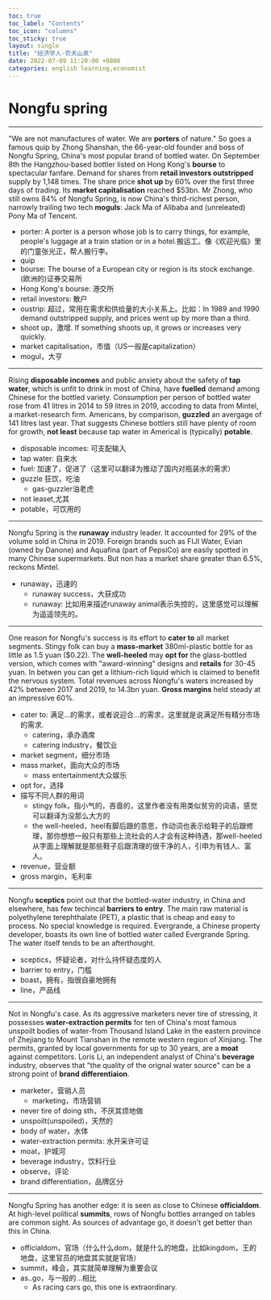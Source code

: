 ```yaml
---
toc: true
toc_label: "Contents"
toc_icon: "columns"
toc_sticky: true
layout: single
title: "经济学人-农夫山泉"
date: 2022-07-09 11:20:00 +0800
categories: english learning,economist
---
```


# Nongfu spring
***
"We are not manufactures of water. We are **porters** of nature." So goes a famous quip by Zhong Shanshan, the 66-year-old founder and boss of Nongfu Spring, China's most popular brand of bottled water. On September 8th the Hangzhou-based bottler listed on Hong Kong's **bourse** to spectacular fanfare. Demand for shares from **retail investors outstripped** supply by 1,148 times. The share price **shot up** by 60% over the first three days of trading. Its **market capitalisation** reached $53bn. Mr Zhong, who still owns 84% of Nongfu Spring, is now China's third-richest person, narrowly trailing two tech **moguls**: Jack Ma of Alibaba and (unreleated) Pony Ma of Tencent.
- porter: A porter is a person whose job is to carry things, for example, people's luggage at a train station or in a hotel.搬运工。像《欢迎光临》里的门童张光正，帮人搬行李。
- quip
- bourse: The bourse of a European city or region is its stock exchange. (欧洲的)证券交易所
- Hong Kong's bourse: 港交所
- retail investors: 散户
- oustrip: 超过，常用在需求和供给量的大小关系上。比如：In 1989 and 1990 demand outstripped supply, and prices went up by more than a third.
- shoot up，激增. If something shoots up, it grows or increases very quickly.
- market capitalisation，市值（US一般是capitalization）
- mogul，大亨

***
Rising **disposable incomes** and public anxiety about the safety of **tap water**, which is unfit to drink in most of China, have **fuelled** demand among Chinese for the bottled variety. Consumption per person of bottled water rose from 41 litres in 2014 to 59 litres in 2019, accoding to data from Mintel, a market-research firm. Americans, by comparison, **guzzled** an avergage of 141 litres last year. That suggests Chinese bottlers still have plenty of room for growth, **not least** because tap water in Americal is (typically) **potable**.
- disposable incomes: 可支配输入
- tap water: 自来水
- fuel: 加速了，促进了（这里可以翻译为推动了国内对瓶装水的需求）
- guzzle 狂饮，吃油
  - gas-guzzler油老虎
- not leaset,尤其
- potable，可饮用的

***
Nongfu Spring is the **runaway** industry leader. It accounted for 29% of the volume sold in China in 2019. Foreign brands such as FIJI Water, Evian (owned by Danone) and Aquafina (part of PepsiCo) are easily spotted in many Chinese supermarkets. But non has a market share greater than 6.5%, reckons Mintel.
- runaway，迅速的
  - runaway success，大获成功
  - runaway: 比如用来描述runaway animal表示失控的，这里感觉可以理解为遥遥领先的。

***
One reason for Nongfu's success is its effort to **cater to** all market segments. Stingy folk can buy a **mass-market** 380ml-plastic bottle for as little as 1.5 yuan ($0.22). The **well-heeled** may **opt for** the glass-bottled version, which comes with "award-winning" designs and **retails** for 30-45 yuan. In betwen you can get a lithium-rich liquid which is claimed to benefit the nervous system. Total revenues across Nongfu's waters increased by 42% between 2017 and 2019, to 14.3bn yuan. **Gross margins** held steady at an impressive 60%.
- cater to: 满足...的需求，或者说迎合...的需求，这里就是说满足所有精分市场的需求.
  - catering，承办酒席
  - catering industry，餐饮业
- market segment，细分市场
- mass market，面向大众的市场
  - mass entertainment大众娱乐
- opt for，选择
- 描写不同人群的用词
  - stingy folk，指小气的，吝啬的，这里作者没有用类似贫穷的词语，感觉可以翻译为没那么大方的
  - the well-heeled，heel有脚后跟的意思，作动词也表示给鞋子的后跟修理，那你想想一般只有那些上流社会的人才会有这种待遇，那well-heeled从字面上理解就是那些鞋子后跟清理的很干净的人，引申为有钱人、富人。
- revenue，营业额
- gross margin，毛利率

***
Nongfu **sceptics** point out that the bottled-water industry, in China and elsewhere, has few techincal **barriers to entry**. The main raw material is polyethylene terephthalate (PET), a plastic that is cheap and easy to process. No special knowledge is required. Evergrande, a Chinese property developer, boasts its own line of bottled water called Evergrande Spring. The water itself tends to be an afterthought.
- sceptics，怀疑论者，对什么持怀疑态度的人
- barrier to entry，门槛
- boast，拥有，指很自豪地拥有
- line，产品线

***
Not in Nongfu's case. As its aggressive marketers never tire of stressing, it possesses **water-extraction permits** for ten of China's most famous unspoilt bodies of water-from Thousand Island Lake in the eastern province of Zhejiang to Mount Tianshan in the remote western region of Xinjiang. The permits, granted by local governments for up to 30 years, are a **moat** against competitors. Loris Li, an independent analyst of China's **beverage** industry, observes that "the quality of the orignal water source" can be a strong point of **brand differentiaion**.
- marketer，营销人员
  - marketing，市场营销
- never tire of doing sth，不厌其烦地做
- unspoilt(unspoiled)，天然的
- body of water，水体
- water-extraction permits: 水开采许可证
- moat，护城河
- beverage industry，饮料行业
- observe，评论
- brand differentiation，品牌区分

***
Nongfu Spring has another edge: it is seen as close to Chinese **officialdom**. At high-level political **summits**, rows of Nongfu bottles arranged on tables are common sight. As sources of advantage go, it doesn't get better than this in China.
- officialdom，官场（什么什么dom，就是什么的地盘，比如kingdom，王的地盘，这里官员的地盘其实就是官场）
- summit，峰会，其实就简单理解为重要会议
- as..go，与一般的...相比
  - As racing cars go, this one is extraordinary.
